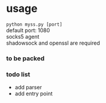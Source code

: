 usage
=======
`python myss.py [port]`
<br>
default port: 1080
<br>
socks5 agent
<br>
shadowsock and openssl are required
<br>
### to be packed 
### todo list
* add parser
* add entry point
